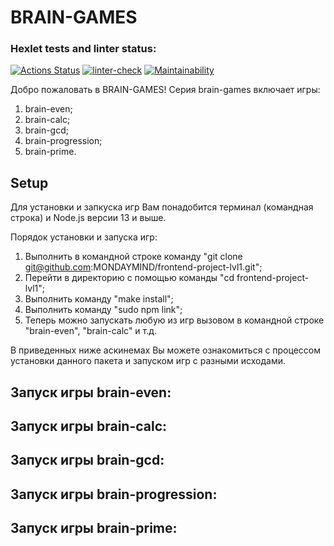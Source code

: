# BRAIN-GAMES

### Hexlet tests and linter status:
[![Actions Status](https://github.com/MONDAYMIND/frontend-project-lvl1/workflows/hexlet-check/badge.svg)](https://github.com/MONDAYMIND/frontend-project-lvl1/actions)
[![linter-check](https://github.com/MONDAYMIND/frontend-project-lvl1/actions/workflows/linter-check.yml/badge.svg)](https://github.com/MONDAYMIND/frontend-project-lvl1/actions/workflows/linter-check.yml)
[![Maintainability](https://api.codeclimate.com/v1/badges/61ccff5c98f0c3c45449/maintainability)](https://codeclimate.com/github/MONDAYMIND/frontend-project-lvl1/maintainability)

Добро пожаловать в BRAIN-GAMES!
Серия brain-games включает игры:
1. brain-even;
2. brain-calc;
3. brain-gcd;
4. brain-progression;
5. brain-prime.

## Setup
Для установки и запкуска игр Вам понадобится терминал (командная строка) и Node.js версии 13 и выше.

Порядок установки и запуска игр:
1. Выполнить в командной строке команду "git clone git@github.com:MONDAYMIND/frontend-project-lvl1.git";
2. Перейти в директорию с помощью команды "cd frontend-project-lvl1";
3. Выполнить команду "make install";
4. Выполнить команду "sudo npm link";
5. Теперь можно запускать любую из игр вызовом в командной строке "brain-even", "brain-calc" и т.д.

В приведенных ниже аскинемах Вы можете ознакомиться с процессом установки данного пакета и запуском игр с разными исходами.

## Запуск игры brain-even:
<script id="asciicast-NghIpECsppw38RzogHwsNiGmi" src="https://asciinema.org/a/NghIpECsppw38RzogHwsNiGmi.js" async></script>

## Запуск игры brain-calc:
<script id="asciicast-gah4DkDUP2ZnSAxfx1cabTYj9" src="https://asciinema.org/a/gah4DkDUP2ZnSAxfx1cabTYj9.js" async></script>

## Запуск игры brain-gcd:
<script id="asciicast-6efIWuAPVYjs7K1ighVKfex8d" src="https://asciinema.org/a/6efIWuAPVYjs7K1ighVKfex8d.js" async></script>

## Запуск игры brain-progression:
<script id="asciicast-482036" src="https://asciinema.org/a/482036.js" async></script>

## Запуск игры brain-prime:
<script id="asciicast-482558" src="https://asciinema.org/a/482558.js" async></script>
